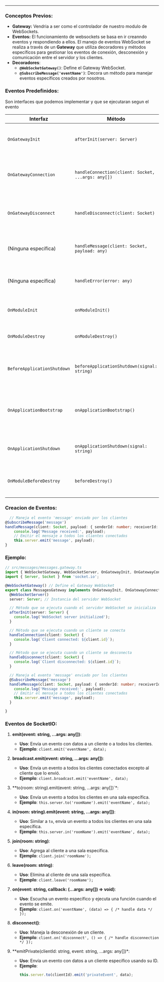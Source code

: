 
---
### Conceptos Previos:
- **Gateway:** Vendria a ser como el controlador de nuestro modulo de WebSockets.
- **Eventos:** El funcionamiento de websockets se basa en ir creanndo eventos y respondiendo a ellos. El manejo de eventos WebSocket se realiza a través de un **Gateway** que utiliza decoradores y métodos específicos para gestionar los eventos de conexión, desconexión y comunicación entre el servidor y los clientes.
- **Decoradores**:
	- **`@WebSocketGateway()`**: Define el Gateway WebSocket.
	- **`@SubscribeMessage('eventName')`**: Decora un método para manejar eventos específicos creados por nosotros.

### Eventos Predefinidos:
Son interfaces que podemos implementar y que se ejecutaran segun el evento

| Interfaz                    | Método                                             | Descripción                                                                |
| --------------------------- | -------------------------------------------------- | -------------------------------------------------------------------------- |
| `OnGatewayInit`             | `afterInit(server: Server)`                        | Se llama después de que el servidor WebSocket se ha inicializado.          |
| `OnGatewayConnection`       | `handleConnection(client: Socket, ...args: any[])` | Se llama cuando un cliente se conecta al servidor WebSocket.               |
| `OnGatewayDisconnect`       | `handleDisconnect(client: Socket)`                 | Se llama cuando un cliente se desconecta del servidor WebSocket.           |
| (Ninguna específica)        | `handleMessage(client: Socket, payload: any)`      | Se llama para manejar mensajes recibidos del cliente.                      |
| (Ninguna específica)        | `handleError(error: any)`                          | Se llama para manejar errores en el servidor WebSocket.                    |
| `OnModuleInit`              | `onModuleInit()`                                   | Se llama cuando el módulo ha sido inicializado.                            |
| `OnModuleDestroy`           | `onModuleDestroy()`                                | Se llama cuando el módulo se destruye.                                     |
| `BeforeApplicationShutdown` | `beforeApplicationShutdown(signal: string)`        | Se llama antes de que la aplicación se apague, útil para limpiar recursos. |
| `OnApplicationBootstrap`    | `onApplicationBootstrap()`                         | Se llama después de que la aplicación ha sido inicializada por completo.   |
| `OnApplicationShutdown`     | `onApplicationShutdown(signal: string)`            | Se llama cuando la aplicación está en proceso de apagarse.                 |
| `OnModuleBeforeDestroy`     | `beforeDestroy()`                                  | Se llama justo antes de que un módulo se destruya (si implementado).       |
### Creacion de Eventos:

```typescript
  // Maneja el evento 'message' enviado por los clientes
@SubscribeMessage('message')
handleMessage(client: Socket, payload: { senderId: number; receiverId: number; messageContent: string }) {
	console.log('Message received:', payload);
    // Emitir el mensaje a todos los clientes conectados
    this.server.emit('message', payload);
}

```

### Ejemplo: 

```typescript
// src/messages/messages.gateway.ts
import { WebSocketGateway, WebSocketServer, OnGatewayInit, OnGatewayConnection, OnGatewayDisconnect, SubscribeMessage } from '@nestjs/websockets';
import { Server, Socket } from 'socket.io';

@WebSocketGateway() // Define el Gateway WebSocket
export class MessagesGateway implements OnGatewayInit, OnGatewayConnection, OnGatewayDisconnect {
  @WebSocketServer()
  server: Server; // Instancia del servidor WebSocket

  // Método que se ejecuta cuando el servidor WebSocket se inicializa
  afterInit(server: Server) {
    console.log('WebSocket server initialized');
  }

  // Método que se ejecuta cuando un cliente se conecta
  handleConnection(client: Socket) {
    console.log(`Client connected: ${client.id}`);
  }

  // Método que se ejecuta cuando un cliente se desconecta
  handleDisconnect(client: Socket) {
    console.log(`Client disconnected: ${client.id}`);
  }

  // Maneja el evento 'message' enviado por los clientes
  @SubscribeMessage('message')
  handleMessage(client: Socket, payload: { senderId: number; receiverId: number; messageContent: string }) {
    console.log('Message received:', payload);
    // Emitir el mensaje a todos los clientes conectados
    this.server.emit('message', payload);
  }

}

```


### Eventos de SocketIO:

1. **emit(event: string, ...args: any[])**:
    - **Uso**: Envía un evento con datos a un cliente o a todos los clientes.
    - **Ejemplo**: `client.emit('eventName', data);`
2. **broadcast.emit(event: string, ...args: any[])**:
    - **Uso**: Envía un evento a todos los clientes conectados excepto al cliente que lo envió.
    - **Ejemplo**: `client.broadcast.emit('eventName', data);`
3. **to(room: string).emit(event: string, ...args: any[])`*:
    - **Uso**: Envía un evento a todos los clientes en una sala específica.
    - **Ejemplo**: `this.server.to('roomName').emit('eventName', data);`
4. **in(room: string).emit(event: string, ...args: any[])**:
    - **Uso**: Similar a `to`, envía un evento a todos los clientes en una sala específica.
    - **Ejemplo**: `this.server.in('roomName').emit('eventName', data);`
5. **join(room: string)**:
    - **Uso**: Agrega al cliente a una sala específica.
    - **Ejemplo**: `client.join('roomName');`
6. **leave(room: string)**:
    - **Uso**: Elimina al cliente de una sala específica.
    - **Ejemplo**: `client.leave('roomName');`
7. **on(event: string, callback: (...args: any[]) => void)**:
    - **Uso**: Escucha un evento específico y ejecuta una función cuando el evento se emite.
    - **Ejemplo**: `client.on('eventName', (data) => { /* handle data */ });`
8. **disconnect()**:
    - **Uso**: Maneja la desconexión de un cliente.
    - **Ejemplo**: `client.on('disconnect', () => { /* handle disconnection */ });`
9. **emitPrivate(clientId: string, event: string, ...args: any[])*:
    
    - **Uso**: Envía un evento con datos a un cliente específico usando su ID.
    - **Ejemplo**:
		```typescript
		this.server.to(clientId).emit('privateEvent', data);
		```



